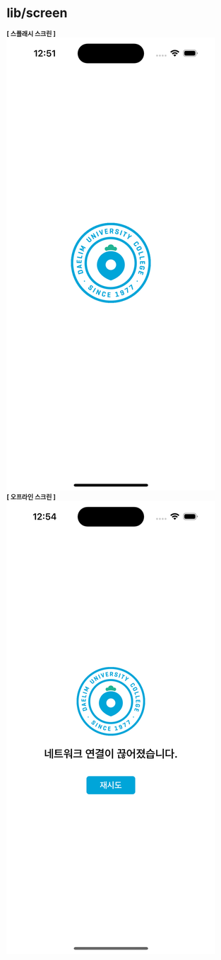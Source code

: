 # lib/screen

<b>[ 스플래시 스크린 ]</b>
<br />
<img src="https://github.com/team-ilpalsam/Flutter_DaelimMarket/blob/main/readme/welcome/splash.png">
<br />
<b>[ 오프라인 스크린 ]</b>
<br />
<img src="https://github.com/team-ilpalsam/Flutter_DaelimMarket/blob/main/readme/welcome/offline.png">
